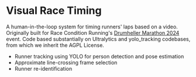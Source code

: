 # Visual Race Timing

A human-in-the-loop system for timing runners' laps based on a video. Originally built for Race Condition Running's [Drumheller Marathon 2024](https://raceconditionrunning.com/drumheller-marathon-24) event. Code based substantially on Ultralytics and yolo_tracking codebases, from which we inherit the AGPL License.

* Runner tracking using YOLO for person detection and pose estimation
* Approximate line-crossing frame selection
* Runner re-identification